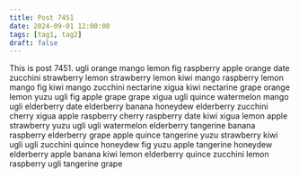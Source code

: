 ```yaml
---
title: Post 7451
date: 2024-09-01 12:00:00
tags: [tag1, tag2]
draft: false
---
```

This is post 7451.
ugli
orange
mango
lemon
fig
raspberry
apple
orange
date
zucchini
strawberry
lemon
strawberry
lemon
kiwi
mango
raspberry
lemon
mango
fig
kiwi
mango
zucchini
nectarine
xigua
kiwi
nectarine
grape
orange
lemon
yuzu
ugli
fig
apple
grape
grape
xigua
ugli
quince
watermelon
mango
ugli
elderberry
date
elderberry
banana
honeydew
elderberry
zucchini
cherry
xigua
apple
raspberry
cherry
raspberry
date
kiwi
xigua
lemon
apple
strawberry
yuzu
ugli
ugli
watermelon
elderberry
tangerine
banana
raspberry
elderberry
grape
apple
quince
tangerine
yuzu
strawberry
kiwi
ugli
ugli
zucchini
quince
honeydew
fig
yuzu
apple
tangerine
honeydew
elderberry
apple
banana
kiwi
lemon
elderberry
quince
zucchini
lemon
raspberry
ugli
tangerine
grape
